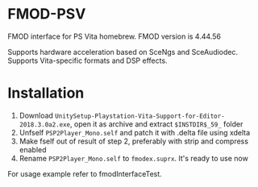 # FMOD-PSV
FMOD interface for PS Vita homebrew. FMOD version is 4.44.56

Supports hardware acceleration based on SceNgs and SceAudiodec. Supports Vita-specific formats and DSP effects.

# Installation
1. Download ```UnitySetup-Playstation-Vita-Support-for-Editor-2018.3.0a2.exe```, open it as archive and extract ```$INSTDIR$_59_``` folder
2. Unfself ```PSP2Player_Mono.self``` and patch it with .delta file using xdelta
3. Make fself out of result of step 2, preferably with strip and compress enabled
4. Rename ```PSP2Player_Mono.self``` to ```fmodex.suprx```. It's ready to use now

For usage example refer to fmodInterfaceTest.
